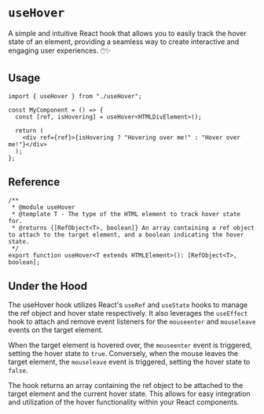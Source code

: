 # `useHover`

A simple and intuitive React hook that allows you to easily track the hover state of an element, providing a seamless way to create interactive and engaging user experiences. 🖱️✨

## Usage

```tsx
import { useHover } from "./useHover";

const MyComponent = () => {
  const [ref, isHovering] = useHover<HTMLDivElement>();

  return (
    <div ref={ref}>{isHovering ? "Hovering over me!" : "Hover over me!"}</div>
  );
};
```

## Reference

```tsx
/**
 * @module useHover
 * @template T - The type of the HTML element to track hover state for.
 * @returns {[RefObject<T>, boolean]} An array containing a ref object to attach to the target element, and a boolean indicating the hover state.
 */
export function useHover<T extends HTMLElement>(): [RefObject<T>, boolean];
```

## Under the Hood

The useHover hook utilizes React's `useRef` and `useState` hooks to manage the ref object and hover state respectively. It also leverages the `useEffect` hook to attach and remove event listeners for the `mouseenter` and `mouseleave` events on the target element.

When the target element is hovered over, the `mouseenter` event is triggered, setting the hover state to `true`. Conversely, when the mouse leaves the target element, the `mouseleave` event is triggered, setting the hover state to `false`.

The hook returns an array containing the ref object to be attached to the target element and the current hover state. This allows for easy integration and utilization of the hover functionality within your React components.
